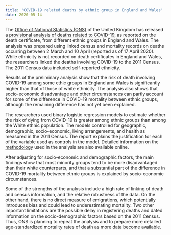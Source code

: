 ```yaml
---
title: 'COVID-19 related deaths by ethnic group in England and Wales'
date: 2020-05-14
---
```


The [Office of National Statistics (ONS)](https://www.ons.gov.uk/) of the United
Kingdom has released a
[provisional analysis of deaths related to COVID-19](https://www.ons.gov.uk/peoplepopulationandcommunity/birthsdeathsandmarriages/deaths/articles/coronavirusrelateddeathsbyethnicgroupenglandandwales/2march2020to10april2020),
as reported on the death certificate, from different ethnic groups in England
and Wales. The analysis was prepared using linked census and mortality records
on deaths occurring between 2 March and 10 April (reported as of 17 April 2020).
While ethnicity is not recorded on death certificates in England and Wales, the
researchers linked the deaths involving COVID-19 to the 2011 Census. The 2011
Census data included self-reported ethnicity.

Results of the preliminary analysis show that the risk of death involving
COVID-19 among some ethic groups in England and Wales is significantly higher
than that of those of white ethnicity. The analysis also shows that
socio-economic disadvantage and other circumstances can partly account for some
of the difference in COVID-19 mortality between ethnic groups, although the
remaining difference has not yet been explained.

The researchers used binary logistic regression models to estimate whether the
risk of dying from COVID-19 is greater among ethnic groups than among the White
ethnic population. The models controlled for geographic, demographic,
socio-economic, living arrangements, and health as measured in the 2011 Census.
The report explains the justification for each of the variable used as controls
in the model. Detailed information on the
[methodology](https://www.ons.gov.uk/peoplepopulationandcommunity/birthsdeathsandmarriages/deaths/methodologies/coronavirusrelateddeathsbyethnicgroupenglandandwalesmethodology)
used in the analysis are also available online.

After adjusting for socio-economic and demographic factors, the main findings
show that most minority groups tend to be more disadvantaged than their white
counterparts, and that a substantial part of the difference in COVID-19
mortality between ethnic groups is explained by socio-economic circumstances.

Some of the strengths of the analysis include a high rate of linking of death
and census information, and the relative robustness of the data. On the other
hand, there is no direct measure of emigrations, which potentially introduces
bias and could lead to underestimating mortality. Two other important
limitations are the possible delay in registering deaths and dated information
on the socio-demographic factors based on the 2011 Census. Thus, ONS is planning
to repeat the analysis and to prepare more detailed age-standardized mortality
rates of death as more data become available.
